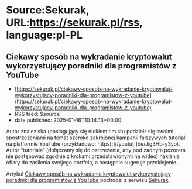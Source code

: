 # Source:Sekurak, URL:https://sekurak.pl/rss, language:pl-PL

## Ciekawy sposób na wykradanie kryptowalut wykorzystujący poradniki dla programistów z YouTube
 - [https://sekurak.pl/ciekawy-sposob-na-wykradanie-kryptowalut-wykorzystujacy-poradniki-dla-programistow-z-youtube](https://sekurak.pl/ciekawy-sposob-na-wykradanie-kryptowalut-wykorzystujacy-poradniki-dla-programistow-z-youtube)
 - RSS feed: $source
 - date published: 2025-01-16T10:14:13+00:00

<p>Autor znaleziska (posługujący się nickiem tim.sh) podzielił się swoimi spostrzeżeniami na temat szeroko zakrojonej kampanii fałszywych tutoriali na platformie YouTube (przykładowo: https[:]//youtu[.]be/Jig3Hb-y3yo). Autor “tutoriala” (dołączamy się do ostrzeżenia, aby pod żadnym pozorem nie postępować zgodnie z krokami przedstawionymi na wideo) nakłania ofiary do zasilenia swojego portfela, a następnie sugeruje przeklejenie...</p>
<p>Artykuł <a rel="nofollow" href="https://sekurak.pl/ciekawy-sposob-na-wykradanie-kryptowalut-wykorzystujacy-poradniki-dla-programistow-z-youtube/">Ciekawy sposób na wykradanie kryptowalut wykorzystujący poradniki dla programistów z YouTube</a> pochodzi z serwisu <a rel="nofollow" href="https://sekurak.pl">Sekurak</a>.</p>

